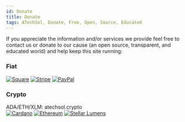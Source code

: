 ```yaml
---
id: Donate
title: Donate
tags: ATechSol, Donate, Free, Open, Source, Educated
---
```


If you appreciate the information and/or services we provide feel free to contact us or donate to our cause (an open source, transparent, and educated world) and help keep this site running:<br/>

### Fiat
[<img alt="Square" src="/img/SquareDonate.png" />](https://checkout.square.site/merchant/MLXFR9XZ4KAE1/checkout/UTA7IBH5O7S3QPAVYRHTU2WY)
[<img alt="Stripe" src="/img/StripeDonate.png" />](https://buy.stripe.com/00g5lGaip3QI05G288)
[<img alt="PayPal" src="/img/PayPalDonate.png" />](https://www.paypal.com/donate?hosted_button_id=UFU7SDK43VYFN)

### Crypto
ADA/ETH/XLM: atechsol.crypto<br/>
[<img alt="Cardano" src="/img/CardanoDonate.png" />](https://cardano.org/)
[<img alt="Ethereum" src="/img/EthereumDonate.png" />](https://ethereum.org/)
[<img alt="Stellar Lumens" src="/img/StellarDonate.png" />](https://stellar.org/)

